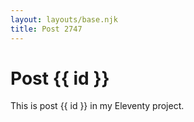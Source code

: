 ```yaml
---
layout: layouts/base.njk
title: Post 2747
---
```


# Post {{ id }}

This is post {{ id }} in my Eleventy project.

